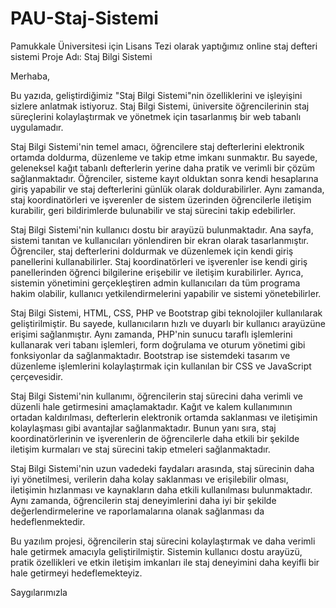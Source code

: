 # PAU-Staj-Sistemi
Pamukkale Üniversitesi için Lisans Tezi olarak yaptığımız online staj defteri sistemi
Proje Adı: Staj Bilgi Sistemi

Merhaba,

Bu yazıda, geliştirdiğimiz "Staj Bilgi Sistemi"nin özelliklerini ve işleyişini sizlere anlatmak istiyoruz. Staj Bilgi Sistemi, üniversite öğrencilerinin staj süreçlerini kolaylaştırmak ve yönetmek için tasarlanmış bir web tabanlı uygulamadır.

Staj Bilgi Sistemi'nin temel amacı, öğrencilere staj defterlerini elektronik ortamda doldurma, düzenleme ve takip etme imkanı sunmaktır. Bu sayede, geleneksel kağıt tabanlı defterlerin yerine daha pratik ve verimli bir çözüm sağlanmaktadır. Öğrenciler, sisteme kayıt olduktan sonra kendi hesaplarına giriş yapabilir ve staj defterlerini günlük olarak doldurabilirler. Aynı zamanda, staj koordinatörleri ve işverenler de sistem üzerinden öğrencilerle iletişim kurabilir, geri bildirimlerde bulunabilir ve staj sürecini takip edebilirler.

Staj Bilgi Sistemi'nin kullanıcı dostu bir arayüzü bulunmaktadır. Ana sayfa, sistemi tanıtan ve kullanıcıları yönlendiren bir ekran olarak tasarlanmıştır. Öğrenciler, staj defterlerini doldurmak ve düzenlemek için kendi giriş panellerini kullanabilirler. Staj koordinatörleri ve işverenler ise kendi giriş panellerinden öğrenci bilgilerine erişebilir ve iletişim kurabilirler. Ayrıca, sistemin yönetimini gerçekleştiren admin kullanıcıları da tüm programa hakim olabilir, kullanıcı yetkilendirmelerini yapabilir ve sistemi yönetebilirler.

Staj Bilgi Sistemi, HTML, CSS, PHP ve Bootstrap gibi teknolojiler kullanılarak geliştirilmiştir. Bu sayede, kullanıcıların hızlı ve duyarlı bir kullanıcı arayüzüne erişimi sağlanmıştır. Aynı zamanda, PHP'nin sunucu taraflı işlemlerini kullanarak veri tabanı işlemleri, form doğrulama ve oturum yönetimi gibi fonksiyonlar da sağlanmaktadır. Bootstrap ise sistemdeki tasarım ve düzenleme işlemlerini kolaylaştırmak için kullanılan bir CSS ve JavaScript çerçevesidir.

Staj Bilgi Sistemi'nin kullanımı, öğrencilerin staj sürecini daha verimli ve düzenli hale getirmesini amaçlamaktadır. Kağıt ve kalem kullanımının ortadan kaldırılması, defterlerin elektronik ortamda saklanması ve iletişimin kolaylaşması gibi avantajlar sağlanmaktadır. Bunun yanı sıra, staj koordinatörlerinin ve işverenlerin de öğrencilerle daha etkili bir şekilde iletişim kurmaları ve staj sürecini takip etmeleri sağlanmaktadır.

Staj Bilgi Sistemi'nin uzun vadedeki faydaları arasında, staj sürecinin daha iyi yönetilmesi, verilerin daha kolay saklanması ve erişilebilir olması, iletişimin hızlanması ve kaynakların daha etkili kullanılması bulunmaktadır. Aynı zamanda, öğrencilerin staj deneyimlerini daha iyi bir şekilde değerlendirmelerine ve raporlamalarına olanak sağlanması da hedeflenmektedir.

Bu yazılım projesi, öğrencilerin staj sürecini kolaylaştırmak ve daha verimli hale getirmek amacıyla geliştirilmiştir. Sistemin kullanıcı dostu arayüzü, pratik özellikleri ve etkin iletişim imkanları ile staj deneyimini daha keyifli bir hale getirmeyi hedeflemekteyiz.

Saygılarımızla
